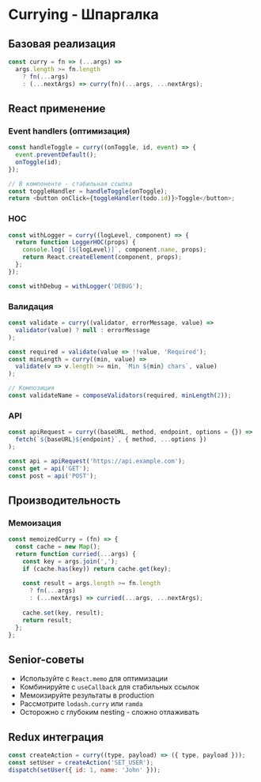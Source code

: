 # Currying - Шпаргалка

## Базовая реализация
```javascript
const curry = fn => (...args) => 
  args.length >= fn.length 
    ? fn(...args) 
    : (...nextArgs) => curry(fn)(...args, ...nextArgs);
```

## React применение

### Event handlers (оптимизация)
```javascript
const handleToggle = curry((onToggle, id, event) => {
  event.preventDefault();
  onToggle(id);
});

// В компоненте - стабильная ссылка
const toggleHandler = handleToggle(onToggle);
return <button onClick={toggleHandler(todo.id)}>Toggle</button>;
```

### HOC
```javascript
const withLogger = curry((logLevel, component) => {
  return function LoggerHOC(props) {
    console.log(`[${logLevel}]`, component.name, props);
    return React.createElement(component, props);
  };
});

const withDebug = withLogger('DEBUG');
```

### Валидация
```javascript
const validate = curry((validator, errorMessage, value) => 
  validator(value) ? null : errorMessage
);

const required = validate(value => !!value, 'Required');
const minLength = curry((min, value) => 
  validate(v => v.length >= min, `Min ${min} chars`, value)
);

// Композиция
const validateName = composeValidators(required, minLength(2));
```

### API
```javascript
const apiRequest = curry((baseURL, method, endpoint, options = {}) =>
  fetch(`${baseURL}${endpoint}`, { method, ...options })
);

const api = apiRequest('https://api.example.com');
const get = api('GET');
const post = api('POST');
```

## Производительность

### Мемоизация
```javascript
const memoizedCurry = (fn) => {
  const cache = new Map();
  return function curried(...args) {
    const key = args.join(',');
    if (cache.has(key)) return cache.get(key);
    
    const result = args.length >= fn.length 
      ? fn(...args) 
      : (...nextArgs) => curried(...args, ...nextArgs);
    
    cache.set(key, result);
    return result;
  };
};
```

## Senior-советы
- Используйте с `React.memo` для оптимизации
- Комбинируйте с `useCallback` для стабильных ссылок
- Мемоизируйте результаты в production
- Рассмотрите `lodash.curry` или `ramda`
- Осторожно с глубоким nesting - сложно отлаживать

## Redux интеграция
```javascript
const createAction = curry((type, payload) => ({ type, payload }));
const setUser = createAction('SET_USER');
dispatch(setUser({ id: 1, name: 'John' }));
